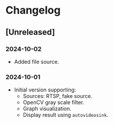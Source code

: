 # Changelog

## [Unreleased]

### 2024-10-02

- Added file source.

### 2024-10-01

- Initial version supporting:
  - Sources: RTSP, fake source.
  - OpenCV gray scale filter.
  - Graph visualization.
  - Display result using `autovideosink`.
